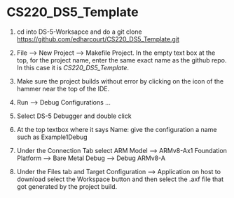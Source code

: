 # CS220_DS5_Template

1) cd into DS-5-Worksapce and do a git clone https://github.com/edharcourt/CS220_DS5_Template.git 

2) File --> New Project --> Makefile Project. In the empty text box at the top, for the project name, enter the same exact name as the github repo. In this case it is *CS220_DS5_Template*.

3) Make sure the project builds without error by clicking on the icon of the hammer near the top of the IDE.

4) Run --> Debug Configurations ...

5) Select DS-5 Debugger and double click

6) At the top textbox where it says Name: give the configuration a name such as Example1Debug

7) Under the Connection Tab select ARM Model --> ARMv8-Ax1 Foundation Platform --> Bare Metal Debug --> Debug ARMv8-A

8) Under the Files tab and Target Configuration --> Application on host to download select the Workspace button and then select the .axf file that got generated by the project build.
